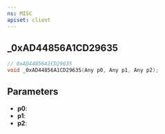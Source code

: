 ```yaml
---
ns: MISC
apiset: client
---
```

## _0xAD44856A1CD29635

```c
// 0xAD44856A1CD29635
void _0xAD44856A1CD29635(Any p0, Any p1, Any p2);
```


## Parameters
* **p0**:
* **p1**:
* **p2**: